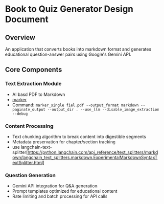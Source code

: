 # Book to Quiz Generator Design Document

## Overview
An application that converts books into markdown format and generates educational question-answer pairs using Google's Gemini API.

## Core Components

### Text Extraction Module
- AI basd PDF to Markdown
- [marker](https://github.com/VikParuchuri/marker)
- Command: `marker_single fiel.pdf --output_format markdown --paginate_output --output_dir . --use_llm --disable_image_extraction --debug`

### Content Processing
- Text chunking algorithm to break content into digestible segments
- Metadata preservation for chapter/section tracking
- use langchain-text-splitter[https://python.langchain.com/api_reference/text_splitters/markdown/langchain_text_splitters.markdown.ExperimentalMarkdownSyntaxTextSplitter.html]

### Question Generation
- Gemini API integration for Q&A generation
- Prompt templates optimized for educational content
- Rate limiting and batch processing for API calls


